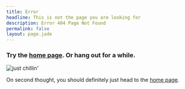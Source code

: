 ```yaml
---
title: Error
headline: This is not the page you are looking for
description: Error 404 Page Not Found
permalink: false
layout: page.jade
---
```


### Try the [home page](/). Or hang out for a while.

<img src="/images/error.drake.gif" alt="just chillin'" class="is-full-width" />

On second thought, you should definitely just head to the [home page](/).
